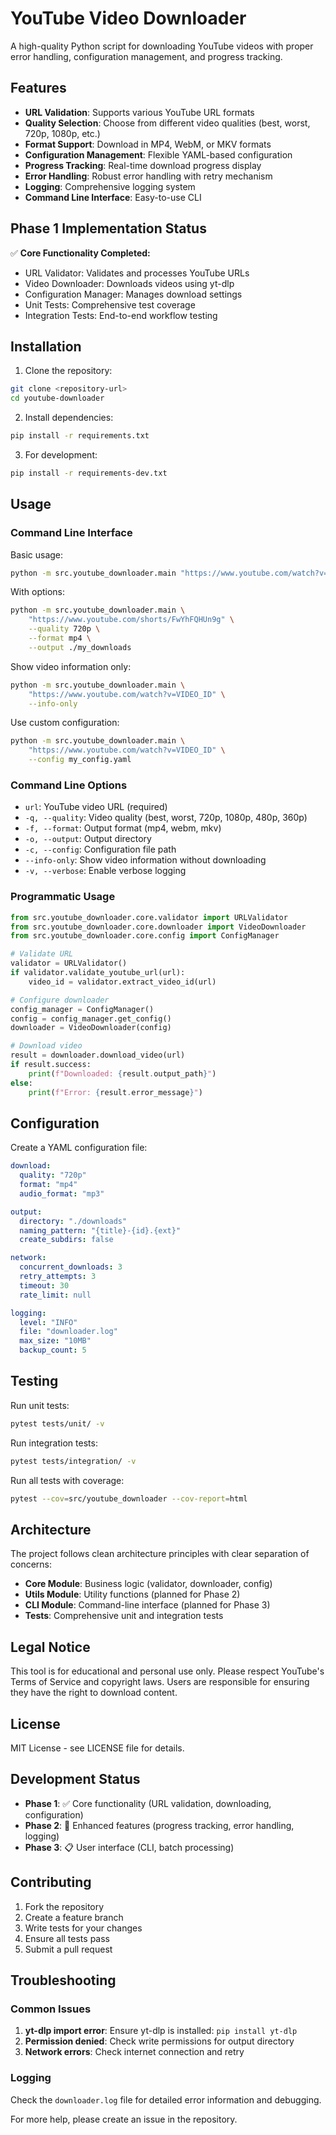 # YouTube Video Downloader

A high-quality Python script for downloading YouTube videos with proper error handling, configuration management, and progress tracking.

## Features

- **URL Validation**: Supports various YouTube URL formats
- **Quality Selection**: Choose from different video qualities (best, worst, 720p, 1080p, etc.)
- **Format Support**: Download in MP4, WebM, or MKV formats
- **Configuration Management**: Flexible YAML-based configuration
- **Progress Tracking**: Real-time download progress display
- **Error Handling**: Robust error handling with retry mechanism
- **Logging**: Comprehensive logging system
- **Command Line Interface**: Easy-to-use CLI

## Phase 1 Implementation Status

✅ **Core Functionality Completed:**
- URL Validator: Validates and processes YouTube URLs
- Video Downloader: Downloads videos using yt-dlp
- Configuration Manager: Manages download settings
- Unit Tests: Comprehensive test coverage
- Integration Tests: End-to-end workflow testing

## Installation

1. Clone the repository:
```bash
git clone <repository-url>
cd youtube-downloader
```

2. Install dependencies:
```bash
pip install -r requirements.txt
```

3. For development:
```bash
pip install -r requirements-dev.txt
```

## Usage

### Command Line Interface

Basic usage:
```bash
python -m src.youtube_downloader.main "https://www.youtube.com/watch?v=VIDEO_ID"
```

With options:
```bash
python -m src.youtube_downloader.main \
    "https://www.youtube.com/shorts/FwYhFQHUn9g" \
    --quality 720p \
    --format mp4 \
    --output ./my_downloads
```

Show video information only:
```bash
python -m src.youtube_downloader.main \
    "https://www.youtube.com/watch?v=VIDEO_ID" \
    --info-only
```

Use custom configuration:
```bash
python -m src.youtube_downloader.main \
    "https://www.youtube.com/watch?v=VIDEO_ID" \
    --config my_config.yaml
```

### Command Line Options

- `url`: YouTube video URL (required)
- `-q, --quality`: Video quality (best, worst, 720p, 1080p, 480p, 360p)
- `-f, --format`: Output format (mp4, webm, mkv)
- `-o, --output`: Output directory
- `-c, --config`: Configuration file path
- `--info-only`: Show video information without downloading
- `-v, --verbose`: Enable verbose logging

### Programmatic Usage

```python
from src.youtube_downloader.core.validator import URLValidator
from src.youtube_downloader.core.downloader import VideoDownloader
from src.youtube_downloader.core.config import ConfigManager

# Validate URL
validator = URLValidator()
if validator.validate_youtube_url(url):
    video_id = validator.extract_video_id(url)

# Configure downloader
config_manager = ConfigManager()
config = config_manager.get_config()
downloader = VideoDownloader(config)

# Download video
result = downloader.download_video(url)
if result.success:
    print(f"Downloaded: {result.output_path}")
else:
    print(f"Error: {result.error_message}")
```

## Configuration

Create a YAML configuration file:

```yaml
download:
  quality: "720p"
  format: "mp4"
  audio_format: "mp3"

output:
  directory: "./downloads"
  naming_pattern: "{title}-{id}.{ext}"
  create_subdirs: false

network:
  concurrent_downloads: 3
  retry_attempts: 3
  timeout: 30
  rate_limit: null

logging:
  level: "INFO"
  file: "downloader.log"
  max_size: "10MB"
  backup_count: 5
```

## Testing

Run unit tests:
```bash
pytest tests/unit/ -v
```

Run integration tests:
```bash
pytest tests/integration/ -v
```

Run all tests with coverage:
```bash
pytest --cov=src/youtube_downloader --cov-report=html
```

## Architecture

The project follows clean architecture principles with clear separation of concerns:

- **Core Module**: Business logic (validator, downloader, config)
- **Utils Module**: Utility functions (planned for Phase 2)
- **CLI Module**: Command-line interface (planned for Phase 3)
- **Tests**: Comprehensive unit and integration tests

## Legal Notice

This tool is for educational and personal use only. Please respect YouTube's Terms of Service and copyright laws. Users are responsible for ensuring they have the right to download content.

## License

MIT License - see LICENSE file for details.

## Development Status

- **Phase 1**: ✅ Core functionality (URL validation, downloading, configuration)
- **Phase 2**: 🔄 Enhanced features (progress tracking, error handling, logging)
- **Phase 3**: 📋 User interface (CLI, batch processing)

## Contributing

1. Fork the repository
2. Create a feature branch
3. Write tests for your changes
4. Ensure all tests pass
5. Submit a pull request

## Troubleshooting

### Common Issues

1. **yt-dlp import error**: Ensure yt-dlp is installed: `pip install yt-dlp`
2. **Permission denied**: Check write permissions for output directory
3. **Network errors**: Check internet connection and retry

### Logging

Check the `downloader.log` file for detailed error information and debugging.

For more help, please create an issue in the repository. 